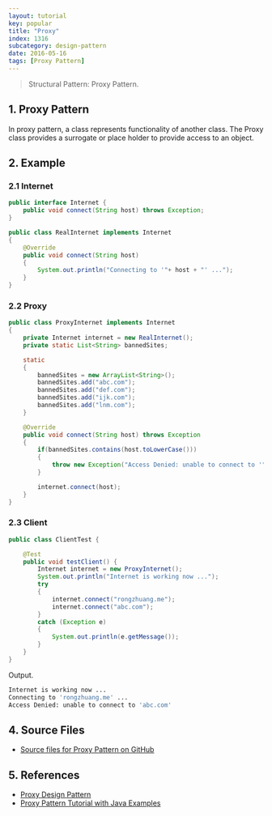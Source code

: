 ```yaml
---
layout: tutorial
key: popular
title: "Proxy"
index: 1316
subcategory: design-pattern
date: 2016-05-16
tags: [Proxy Pattern]
---
```


> Structural Pattern: Proxy Pattern.

## 1. Proxy Pattern
In proxy pattern, a class represents functionality of another class. The Proxy class provides a surrogate or place holder to provide access to an object.

## 2. Example
### 2.1 Internet
```java
public interface Internet {
    public void connect(String host) throws Exception;
}

public class RealInternet implements Internet
{
    @Override
    public void connect(String host)
    {
        System.out.println("Connecting to '"+ host + "' ...");
    }
}
```
### 2.2 Proxy
```java
public class ProxyInternet implements Internet
{
    private Internet internet = new RealInternet();
    private static List<String> bannedSites;

    static
    {
        bannedSites = new ArrayList<String>();
        bannedSites.add("abc.com");
        bannedSites.add("def.com");
        bannedSites.add("ijk.com");
        bannedSites.add("lnm.com");
    }

    @Override
    public void connect(String host) throws Exception
    {
        if(bannedSites.contains(host.toLowerCase()))
        {
            throw new Exception("Access Denied: unable to connect to '" + host + "'");
        }

        internet.connect(host);
    }
}
```
### 2.3 Client
```java
public class ClientTest {

    @Test
    public void testClient() {
        Internet internet = new ProxyInternet();
        System.out.println("Internet is working now ...");
        try
        {
            internet.connect("rongzhuang.me");
            internet.connect("abc.com");
        }
        catch (Exception e)
        {
            System.out.println(e.getMessage());
        }
    }
}
```
Output.
```sh
Internet is working now ...
Connecting to 'rongzhuang.me' ...
Access Denied: unable to connect to 'abc.com'
```
## 4. Source Files
* [Source files for Proxy Pattern on GitHub](https://github.com/jojozhuang/design-patterns-java/tree/master/design-pattern-proxy)

## 5. References
* [Proxy Design Pattern](https://www.geeksforgeeks.org/proxy-design-pattern/)
* [Proxy Pattern Tutorial with Java Examples](https://dzone.com/articles/design-patterns-proxy)
